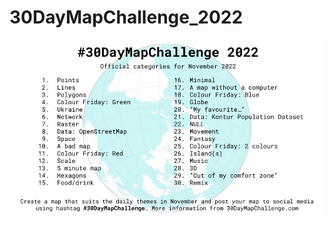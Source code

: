 # 30DayMapChallenge_2022


![30day](https://github.com/SergeyShchus/30DayMapChallenge_2022/blob/main/image/Image.jpeg?raw=true)
